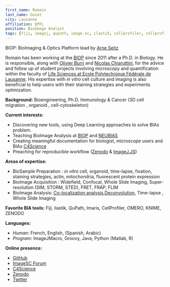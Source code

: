 ```yaml
---
first_name: Romain
last_name: Guiet
city: Lausanne
affiliation: EPFL
position: BioImage Analyst
tags: [fiji, imagej, qupath, image.sc, ilastik, cellprofiler, cellprofiler analyst, cellpose, knime , omero, renku , imaris, icy ]
---
```

BIOP: BioImaging & Optics Platform lead by [Arne Seitz](/members/arne.seitz/)

Romain has been working at the [BIOP](https://www.epfl.ch/research/facilities/ptbiop/) since 2011 after a Ph.D. in  Biology. He is responsible, along with [Olivier Burri](/members/olivier.burri/) and [Nicolas Chiaruttini](/members/nicolas.chiaruttini/), for the advice and follow up of student projects involving microscopy and quantification within the faculty of [Life Sciences at Ecole Polytechnique Fédérale de Lausanne](https://www.epfl.ch/schools/sv/). His expertise with *in vitro* cell culture and imaging is also beneficial to help users with their staining strategies and experiments optimization.

**Background:** Bioengineering, Ph.D. Immunology & Cancer (3D cell migration , organoid , cell-cytoskeleton)

**Current interests:** 
- Discovering new tools, using Deep Learning approaches to solve BIAs problem. 
- Teaching BioImage Analysis at [BIOP](https://www.epfl.ch/research/facilities/ptbiop/teaching/) and [NEUBIAS](http://eubias.org/NEUBIAS/training-schools/)
- Creating meaningful documentation for biologist, microscope users and BIAs [C4Science](https://c4science.ch/w/bioimaging_and_optics_platform_biop/)
- Preaching for reproducible workflow ([Zenodo](https://zenodo.org/) & [ImageJ.JS](https://ij.imjoy.io/))

**Areas of expertise:**
- BioSample Preparation : *in vitro* cell, organoid, time-lapse, fixation, staining strategies, actin, mitochondria, fluorescent protein expression 
- BioImage Acquisition : Widefield, Confocal, Whole Slide Imaging, Super-resolution (SIM, STORM, STED), FRET, FRAP, FLIM
- BioImage Analysis: [Co-localization analysis](https://c4science.ch/w/bioimaging_and_optics_platform_biop/image-processing/colocalization/),[Deconvolution](https://c4science.ch/w/bioimaging_and_optics_platform_biop/image-processing/deconvolution/),   Time-lapse , Whole Slide Imaging

**Favorite BIA tools:** Fiji, ilastik, QuPath, Imaris, CellProfiler, OMERO, KNIME, ZENODO

**Languages:**
- *Human*: French, English, (Spanish, Arabic)
- *Program*: ImageJMacro, Groovy, Java, Python (Matlab, R)

**Online presence:** 
- [GitHub](https://github.com/romainGuiet)
- [ImageSC Forum](https://forum.image.sc/u/romainguiet/activity)
- [C4Science](https://c4science.ch/p/romainGuiet/)
- [Zenodo](https://zenodo.org/search?page=1&size=20&q=%22Romain%20Guiet%22)
- [Twitter](https://twitter.com/romainGuiet)
